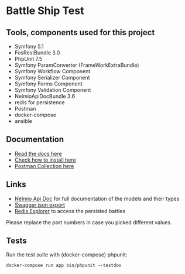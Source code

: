 # Battle Ship Test

## Tools, components used for this project

* Symfony 5.1
* FosRestBundle 3.0
* PhpUnit 7.5
* Symfony ParamConverter (FrameWorkExtraBundle)
* Symfony Workflow Component
* Symfony Serializer Component
* Symfony Forms Component
* Symfony Validation Component
* NelmioApiDocBundle  3.6
* redis for persistence
* Postman
* docker-compose
* ansible

## Documentation

* [Read the docs here](doc/DOCUMENTATION.md)
* [Check how to install here](doc/INSTALLATION.md)
* [Postman Collection here](doc/Battle_Ship_postman_collection.json)


## Links

* [Nelmio Api Doc](http://localhost:60280/api/doc) for full documentation of the models and their types 
* [Swagger json export](http://localhost:60280/api/doc.json) 
* [Redis Explorer](http://localhost:60236) to access the persisted battles

Please replace the port numbers in case you picked different values. 

## Tests

Run the test suite with (docker-compose) phpunit:

    docker-compose run app bin/phpunit --testdox
